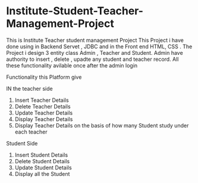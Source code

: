 # Institute-Student-Teacher-Management-Project
This is Institute Teacher student management Project 
This Project i have done using in Backend Servet , JDBC and in the Front end HTML, CSS . 
The Project i design 3 entity class Admin , Teacher and Student. 
Admin have authority to insert , delete , upadte any student and teacher record.
All these functionality avilable once after the admin login 

Functionality this Platform give

IN the teacher side 
1) Insert Teacher Details
2) Delete Teacher Details 
3) Update Teacher Details
4) Display Teacher Details
5) Display Teacher Details on the basis of how many Student study under each teacher 

Student Side 
1) Insert Student Details
2) Delete Student Details
3) Update Student Details 
4) Display all the Student 
